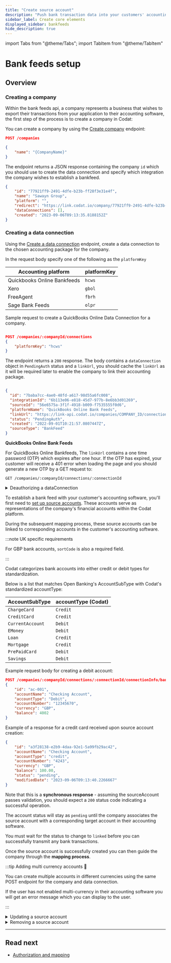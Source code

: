 ```yaml
---
title: "Create source account"
description: "Push bank transaction data into your customers' accounting platforms with an automated feed"
sidebar_label: Create core elements
displayed_sidebar: bankfeeds
hide_description: true
---
```


import Tabs from "@theme/Tabs";
import TabItem from "@theme/TabItem"

# Bank feeds setup

## Overview



### Creating a company

Within the bank feeds api, a company represents a business that wishes to export their transactions from your application to their accounting software, the first step of the process is to create a company in Codat:

<Tabs>

<TabItem value="Request URL" label="Request URL">

You can create a company by using the [Create company](/bank-feeds-api#/operations/create-company) endpoint:

```json
POST /companies

{
    "name": "{CompanyName}"
}
```

</TabItem >

<TabItem value="Response" label="Response">

The endpoint returns a JSON response containing the company `id` which you should use to create the data connection and specify which integration the company wishes to establish a bankfeed.

```json
{
    "id": "77921ff9-2491-4dfe-b23b-ff28f3e31e4f",
    "name": "Sawayn Group",
    "platform": "",
    "redirect": "https://link.codat.io/company/77921ff9-2491-4dfe-b23b-ff28f3e31e4f",
    "dataConnections": [],
    "created": "2023-09-06T09:13:35.8188152Z"
}
```

</TabItem >

</Tabs>

### Creating a data connection

Using the [Create a data connection](/bank-feeds-api#/operations/create-connection) endpoint, create a data connection to the chosen accounting package for the company.

   In the request body specify one of the following as the `platformKey`


| Accounting platform | platformKey |
| ---  | ---  |
| Quickbooks Online Bankfeeds | `hcws` |
| Xero | `gbol` |
| FreeAgent | `fbrh` |
| Sage Bank Feeds | `olpr` |


<Tabs>

<TabItem value="dataconnection-request" label="Request">

Sample request to create a QuickBooks Online Data Connection for a company.
   
```json

POST /companies/:companyId/connections
{
    "platformKey": "hcws"
}

```

</TabItem >

<TabItem value="dataconnection-response" label="Response">

The endpoint returns a `200` response. The body contains a `dataConnection` object in `PendingAuth` status and a `linkUrl`, you should cache the `linkUrl` as it will be required later to enable the company to link their accounting package.

   ```json

   {
     "id": "7baba7cc-4ae0-48fd-a617-98d55a6fc008",
     "integrationId": "6b113e06-e818-45d7-977b-8e6bb3d01269",
     "sourceId": "56e6575a-3f1f-4918-b009-f7535555f0d6",
     "platformName": "QuickBooks Online Bank Feeds",
     "linkUrl": "https://link-api.codat.io/companies/COMPANY_ID/connections/CONNECTION_ID/start?otp=742271", 
     "status": "PendingAuth",
     "created": "2022-09-01T10:21:57.0807447Z",
     "sourceType": "BankFeed"
   }

   ```

  **QuickBooks Online Bank Feeds**

   For QuickBooks Online Bankfeeds, The `linkUrl` contains a one time password (OTP) which expires after one hour. If the OTP has expired, your customer will receive a 401 error when loading the page and you should generate a new OTP by a GET request to:
```
GET /companies/:companyId/connections/:connectionId
```
    
</TabItem >

</Tabs>

<details>
  <summary>Deauthorizing a dataConnection</summary>

  If the company wishes to revoke the connection to their accounting package, you can do so using the [unlink-connection](/bank-feeds-api#/operations/unlink-connection) endpoint.

  ```json
  PATCH /companies/:companyId/connections/:connectionId
  {
  "status": "Unlinked"
  }

  
  ```

</details>

To establish a bank feed with your customer's accounting software, you'll first need to [set up source accounts](/bank-feeds-api#/operations/create-source-account). These accounts serve as representations of the company's financial accounts within the Codat platform. 

During the subsequent mapping process, these source accounts can be linked to corresponding accounts in the customer's accounting software.


:::note UK specific requirements

For GBP bank accounts, `sortCode` is also a required field. 



:::

Codat categorizes bank accounts into either credit or debit types for standardization. 

Below is a list that matches Open Banking's AccountSubType with Codat's standardized accountType:

| AccountSubType   | accountType (Codat) | 
| ---------------- | ------------------- |
| `ChargeCard`     | `Credit`            |
| `CreditCard`     | `Credit`            |
| `CurrentAccount` | `Debit`             |
| `EMoney`         | `Debit`             |
| `Loan`           | `Credit`            |
| `Mortgage`       | `Credit`            |
| `PrePaidCard`    | `Debit`             |
| `Savings`        | `Debit`             |


<Tabs>

  <TabItem value="source-request" label="Request">

Example request body for creating a debit account:


```json 
POST /companies/:companyId/connections/:connectionId/connectionInfo/bankFeedAccounts
{
    "id": "ac-001",
    "accountName": "Checking Account",
    "accountType": "Debit",
    "accountNumber": "12345670",
    "currency": "GBP",
    "balance": 4002
}
 ```

  </TabItem >

  <TabItem value="source-response" label="Response">

Example of a response for a credit card received upon source account creation: 

```json
{
    "id": "a3f28138-e2b9-4daa-92e1-5a99fb29ac42",
    "accountName": "Checking Account",
    "accountType": "credit",
    "accountNumber": "4243",
    "currency": "GBP",
    "balance": 100.00,
    "status": "pending",
    "modifiedDate": "2023-09-06T09:13:40.2266667"
}   
```

Note that this is a **synchronous response** - assuming the sourceAccount passes validation, you should expect a `200` status code indicating a successful operation.
   
  </TabItem >

</Tabs>

The account status will stay as `pending` until the company associates the source account with a corresponding target account in their accounting software. 

You must wait for the status to change to `linked` before you can successfully transmit any bank transactions.

Once the source account is successfully created you can then guide the company through the **mapping process**.

:::tip Adding multi currency accounts 💱

You can create multiple accounts in different currencies using the same POST endpoint for the company and data connection.

If the user has not enabled multi-currency in their accounting software you will get an error message which you can display to the user.

:::


<details>
  <summary>Updating a source account</summary>

In certain situations, you might wish to modify a source account prior to its mapping. This could occur if the user at the company has a preference for a specific bank account name to appear in their accounting software.

To achieve this, you can use the [update-source-accounts](/bank-feeds-api#/operations/update-source-account) endpoint.

```json
PUT /companies/:companyId/connections/:connectionId/connectionInfo/bankFeedAccounts/:accountId
{
    "id": "ac-001",
    "accountName": "Bank of X Checking Account",
    "accountType": "Debit",
    "accountNumber": "12345670",
    "currency": "GBP",
    "balance": 4002
}

```

</details>

<details>
  <summary>Removing a source account</summary>

If your customer decides to close their account, you can also [remove it from Codat](/bank-feeds-api#/operations/delete-source-account) . Doing so will not delete the account from their accounting software, but it will disable the bank feed, preventing any new transactions from appearing.

```json
DELETE /companies/:companyId/connections/:connectionId/connectionInfo/bankFeedAccounts/:accountId
```


</details>


---

## Read next

* [Authorization and mapping](/bank-feeds/mapping)

